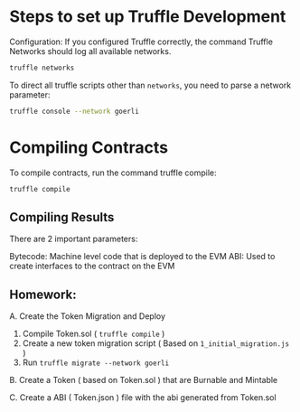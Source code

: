 

# Steps to set up Truffle Development

Configuration: If you configured Truffle correctly, the command Truffle Networks should log all available networks.

```sh
truffle networks
```

To direct all truffle scripts other than `networks`, you need to parse a network parameter:

```sh
truffle console --network goerli
```

# Compiling Contracts

To compile contracts, run the command truffle compile:

```sh
truffle compile
```

## Compiling Results

There are 2 important parameters:

Bytecode: Machine level code that is deployed to the EVM
ABI: Used to create interfaces to the contract on the EVM

## Homework:

A. Create the Token Migration and Deploy

1) Compile Token.sol ( `truffle compile` )
2) Create a new token migration script ( Based on `1_initial_migration.js` )
3) Run `truffle migrate --network goerli`

B. Create a Token ( based on Token.sol ) that are Burnable and Mintable

C. Create a ABI ( Token.json ) file with the abi generated from Token.sol






